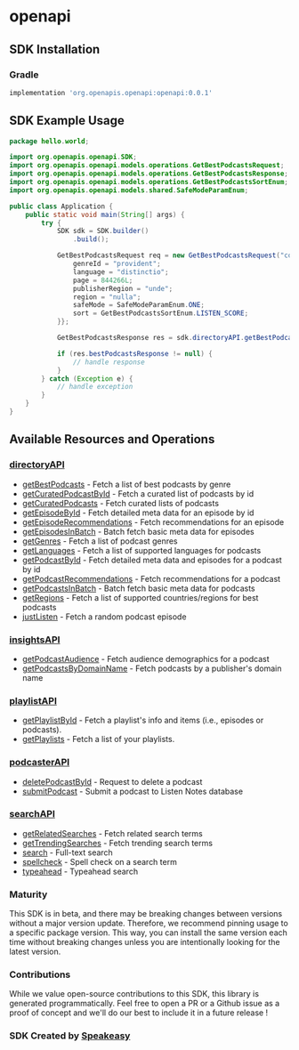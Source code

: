 # openapi

<!-- Start SDK Installation -->
## SDK Installation

### Gradle

```groovy
implementation 'org.openapis.openapi:openapi:0.0.1'
```
<!-- End SDK Installation -->

## SDK Example Usage
<!-- Start SDK Example Usage -->
```java
package hello.world;

import org.openapis.openapi.SDK;
import org.openapis.openapi.models.operations.GetBestPodcastsRequest;
import org.openapis.openapi.models.operations.GetBestPodcastsResponse;
import org.openapis.openapi.models.operations.GetBestPodcastsSortEnum;
import org.openapis.openapi.models.shared.SafeModeParamEnum;

public class Application {
    public static void main(String[] args) {
        try {
            SDK sdk = SDK.builder()
                .build();

            GetBestPodcastsRequest req = new GetBestPodcastsRequest("corrupti") {{
                genreId = "provident";
                language = "distinctio";
                page = 844266L;
                publisherRegion = "unde";
                region = "nulla";
                safeMode = SafeModeParamEnum.ONE;
                sort = GetBestPodcastsSortEnum.LISTEN_SCORE;
            }};            

            GetBestPodcastsResponse res = sdk.directoryAPI.getBestPodcasts(req);

            if (res.bestPodcastsResponse != null) {
                // handle response
            }
        } catch (Exception e) {
            // handle exception
        }
    }
}
```
<!-- End SDK Example Usage -->

<!-- Start SDK Available Operations -->
## Available Resources and Operations


### [directoryAPI](docs/directoryapi/README.md)

* [getBestPodcasts](docs/directoryapi/README.md#getbestpodcasts) - Fetch a list of best podcasts by genre
* [getCuratedPodcastById](docs/directoryapi/README.md#getcuratedpodcastbyid) - Fetch a curated list of podcasts by id
* [getCuratedPodcasts](docs/directoryapi/README.md#getcuratedpodcasts) - Fetch curated lists of podcasts
* [getEpisodeById](docs/directoryapi/README.md#getepisodebyid) - Fetch detailed meta data for an episode by id
* [getEpisodeRecommendations](docs/directoryapi/README.md#getepisoderecommendations) - Fetch recommendations for an episode
* [getEpisodesInBatch](docs/directoryapi/README.md#getepisodesinbatch) - Batch fetch basic meta data for episodes
* [getGenres](docs/directoryapi/README.md#getgenres) - Fetch a list of podcast genres
* [getLanguages](docs/directoryapi/README.md#getlanguages) - Fetch a list of supported languages for podcasts
* [getPodcastById](docs/directoryapi/README.md#getpodcastbyid) - Fetch detailed meta data and episodes for a podcast by id
* [getPodcastRecommendations](docs/directoryapi/README.md#getpodcastrecommendations) - Fetch recommendations for a podcast
* [getPodcastsInBatch](docs/directoryapi/README.md#getpodcastsinbatch) - Batch fetch basic meta data for podcasts
* [getRegions](docs/directoryapi/README.md#getregions) - Fetch a list of supported countries/regions for best podcasts
* [justListen](docs/directoryapi/README.md#justlisten) - Fetch a random podcast episode

### [insightsAPI](docs/insightsapi/README.md)

* [getPodcastAudience](docs/insightsapi/README.md#getpodcastaudience) - Fetch audience demographics for a podcast
* [getPodcastsByDomainName](docs/insightsapi/README.md#getpodcastsbydomainname) - Fetch podcasts by a publisher's domain name

### [playlistAPI](docs/playlistapi/README.md)

* [getPlaylistById](docs/playlistapi/README.md#getplaylistbyid) - Fetch a playlist's info and items (i.e., episodes or podcasts).
* [getPlaylists](docs/playlistapi/README.md#getplaylists) - Fetch a list of your playlists.

### [podcasterAPI](docs/podcasterapi/README.md)

* [deletePodcastById](docs/podcasterapi/README.md#deletepodcastbyid) - Request to delete a podcast
* [submitPodcast](docs/podcasterapi/README.md#submitpodcast) - Submit a podcast to Listen Notes database

### [searchAPI](docs/searchapi/README.md)

* [getRelatedSearches](docs/searchapi/README.md#getrelatedsearches) - Fetch related search terms
* [getTrendingSearches](docs/searchapi/README.md#gettrendingsearches) - Fetch trending search terms
* [search](docs/searchapi/README.md#search) - Full-text search
* [spellcheck](docs/searchapi/README.md#spellcheck) - Spell check on a search term
* [typeahead](docs/searchapi/README.md#typeahead) - Typeahead search
<!-- End SDK Available Operations -->

### Maturity

This SDK is in beta, and there may be breaking changes between versions without a major version update. Therefore, we recommend pinning usage 
to a specific package version. This way, you can install the same version each time without breaking changes unless you are intentionally 
looking for the latest version.

### Contributions

While we value open-source contributions to this SDK, this library is generated programmatically. 
Feel free to open a PR or a Github issue as a proof of concept and we'll do our best to include it in a future release !

### SDK Created by [Speakeasy](https://docs.speakeasyapi.dev/docs/using-speakeasy/client-sdks)
